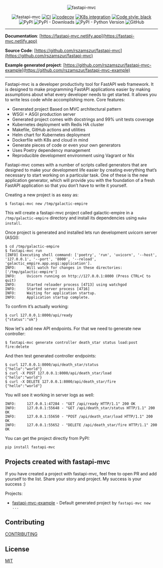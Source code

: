 <div align="center">

![fastapi-mvc](https://github.com/rszamszur/fastapi-mvc-template/blob/master/docs/_static/logo.pngf?raw=true)

![fastapi-mvc](https://github.com/rszamszur/fastapi-mvc-template/blob/master/docs/_static/readme.gif?raw=true)
[![CI](https://github.com/rszamszur/fastapi-mvc/actions/workflows/main.yml/badge.svg?branch=master)](https://github.com/rszamszur/fastapi-mvc/actions/workflows/main.yml)
[![codecov](https://codecov.io/gh/rszamszur/fastapi-mvc/branch/master/graph/badge.svg?token=7ESV30TYZS)](https://codecov.io/gh/rszamszur/fastapi-mvc)
[![K8s integration](https://github.com/rszamszur/fastapi-mvc/actions/workflows/integration.yml/badge.svg)](https://github.com/rszamszur/fastapi-mvc/actions/workflows/integration.yml)
[![Code style: black](https://img.shields.io/badge/code%20style-black-000000.svg)](https://github.com/psf/black)
![PyPI](https://img.shields.io/pypi/v/fastapi-mvc)
![PyPI - Downloads](https://img.shields.io/pypi/dm/fastapi-mvc)
![PyPI - Python Version](https://img.shields.io/pypi/pyversions/fastapi-mvc)
![GitHub](https://img.shields.io/github/license/rszamszur/fastapi-mvc?color=blue)

</div>

---

**Documentation**: [https://fastapi-mvc.netlify.app](https://fastapi-mvc.netlify.app)

**Source Code**: [https://github.com/rszamszur/fastapi-mvc](https://github.com/rszamszur/fastapi-mvc)

**Example generated project**: [https://github.com/rszamszur/fastapi-mvc-example](https://github.com/rszamszur/fastapi-mvc-example)

---

Fastapi-mvc is a developer productivity tool for FastAPI web framework. 
It is designed to make programming FastAPI applications easier by making assumptions about what every developer needs to get started. 
It allows you to write less code while accomplishing more. Core features:

* Generated project Based on MVC architectural pattern
* WSGI + ASGI production server
* Generated project comes with docstrings and 99% unit tests coverage
* Kubernetes deployment with Redis HA cluster
* Makefile, GitHub actions and utilities
* Helm chart for Kubernetes deployment
* Dockerfile with K8s and cloud in mind
* Generate pieces of code or even your own generators
* Uses Poetry dependency management
* Reproducible development environment using Vagrant or Nix

Fastapi-mvc comes with a number of scripts called generators that are designed to make your development life easier by 
creating everything that’s necessary to start working on a particular task. One of these is the new application generator, 
which will provide you with the foundation of a fresh FastAPI application so that you don’t have to write it yourself.

Creating a new project is as easy as:

```shell
$ fastapi-mvc new /tmp/galactic-empire
```

This will create a fastapi-mvc project called galactic-empire in a `/tmp/galactic-empire` directory and install its dependencies using `make install`.

Once project is generated and installed lets run development uvicorn server (ASGI):

```shell
$ cd /tmp/galactic-empire
$ fastapi-mvc run
[INFO] Executing shell command: ['poetry', 'run', 'uvicorn', '--host', '127.0.0.1', '--port', '8000', '--reload', 'galactic_empire.app.asgi:application'].
INFO:     Will watch for changes in these directories: ['/tmp/galactic-empire']
INFO:     Uvicorn running on http://127.0.0.1:8000 (Press CTRL+C to quit)
INFO:     Started reloader process [4713] using watchgod
INFO:     Started server process [4716]
INFO:     Waiting for application startup.
INFO:     Application startup complete.
```

To confirm it’s actually working:

```shell
$ curl 127.0.0.1:8000/api/ready
{"status":"ok"}
```

Now let's add new API endpoints. For that we need to generate new controller:

```shell
$ fastapi-mvc generate controller death_star status load:post fire:delete
```

And then test generated controller endpoints:

```shell
$ curl 127.0.0.1:8000/api/death_star/status
{"hello":"world"}
$ curl -X POST 127.0.0.1:8000/api/death_star/load
{"hello":"world"}
$ curl -X DELETE 127.0.0.1:8000/api/death_star/fire
{"hello":"world"}
```

You will see it working in server logs as well:

```shell
INFO:     127.0.0.1:47284 - "GET /api/ready HTTP/1.1" 200 OK
INFO:     127.0.0.1:55648 - "GET /api/death_star/status HTTP/1.1" 200 OK
INFO:     127.0.0.1:55650 - "POST /api/death_star/load HTTP/1.1" 200 OK
INFO:     127.0.0.1:55652 - "DELETE /api/death_star/fire HTTP/1.1" 200 OK
```

You can get the project directly from PyPI:

```shell
pip install fastapi-mvc
```

## Projects created with fastapi-mvc

If you have created a project with fastapi-mvc, feel free to open PR and add yourself to the list. Share your story and project. My success is your success :)

Projects:
* [fastapi-mvc-example](https://github.com/rszamszur/fastapi-mvc-example) - Default generated project by `fastapi-mvc new ...`

## Contributing

[CONTRIBUTING](https://github.com/rszamszur/fastapi-mvc/blob/master/CONTRIBUTING.md)

## License

[MIT](https://github.com/rszamszur/fastapi-mvc/blob/master/LICENSE)
